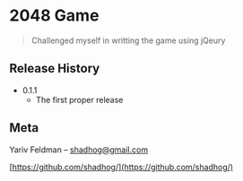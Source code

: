# 2048 Game
> Challenged myself in writting the game using jQeury

## Release History

* 0.1.1
    * The first proper release

## Meta

Yariv Feldman – shadhog@gmail.com

[https://github.com/shadhog/](https://github.com/shadhog/)
